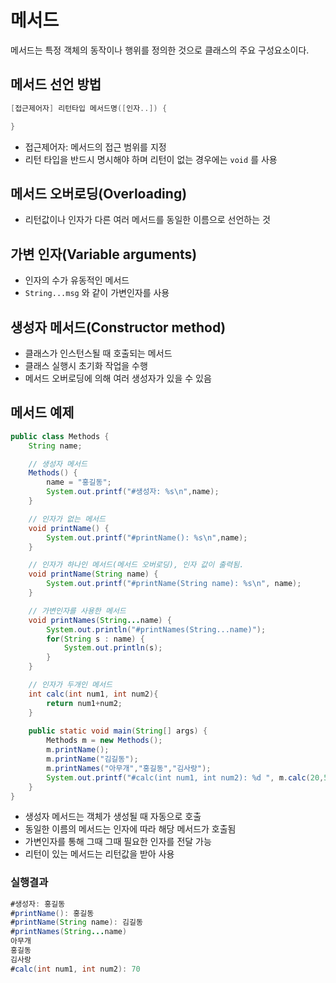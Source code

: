 # 메서드

메서드는 특정 객체의 동작이나 행위를 정의한 것으로 클래스의 주요 구성요소이다.

## 메서드 선언 방법

```java
[접근제어자] 리턴타입 메서드명([인자..]) {

}
```

* 접근제어자: 메서드의 접근 범위를 지정
* 리턴 타입을 반드시 명시해야 하며 리턴이 없는 경우에는 ```void``` 를 사용

## 메서드 오버로딩(Overloading)

* 리턴값이나 인자가 다른 여러 메서드를 동일한 이름으로 선언하는 것

## 가변 인자(Variable arguments)

* 인자의 수가 유동적인 메서드
* ```String...msg``` 와 같이 가변인자를 사용

## 생성자 메서드(Constructor method)

* 클래스가 인스턴스될 때 호출되는 메서드
* 클래스 실행시 초기화 작업을 수행
* 메서드 오버로딩에 의해 여러 생성자가 있을 수 있음

## 메서드 예제

```java
public class Methods {
    String name;

    // 생성자 메서드
    Methods() {
        name = "홍길동";
        System.out.printf("#생성자: %s\n",name);
    }

    // 인자가 없는 메서드
    void printName() {
        System.out.printf("#printName(): %s\n",name);
    }

    // 인자가 하나인 메서드(메서드 오버로딩), 인자 값이 출력됨.
    void printName(String name) {
        System.out.printf("#printName(String name): %s\n", name);
    }

    // 가변인자를 사용한 메서드
    void printNames(String...name) {
    	System.out.println("#printNames(String...name)");
        for(String s : name) {
            System.out.println(s);
        }
    }

    // 인자가 두개인 메서드
    int calc(int num1, int num2){
        return num1+num2;
    }
    
    public static void main(String[] args) {
    	Methods m = new Methods();
    	m.printName();
    	m.printName("김길동");
    	m.printNames("아무개","홍길동","김사랑");
    	System.out.printf("#calc(int num1, int num2): %d ", m.calc(20,50));
    }
}
```

* 생성자 메서드는 객체가 생성될 때 자동으로 호출
* 동일한 이름의 메서드는 인자에 따라 해당 메서드가 호출됨
* 가변인자를 통해 그때 그때 필요한 인자를 전달 가능
* 리턴이 있는 메서드는 리턴값을 받아 사용

### 실행결과

```java
#생성자: 홍길동
#printName(): 홍길동
#printName(String name): 김길동
#printNames(String...name)
아무개
홍길동
김사랑
#calc(int num1, int num2): 70 
```